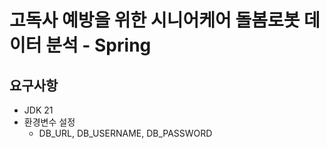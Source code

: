 # 고독사 예방을 위한 시니어케어 돌봄로봇 데이터 분석 - Spring

## 요구사항
- JDK 21
- 환경변수 설정
	- DB_URL, DB_USERNAME, DB_PASSWORD
	